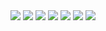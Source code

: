 <img src="https://img.shields.io/badge/Language_Python-3776AB?style=flat-square&logo=Android&logoColor=white"/>
<img src="https://img.shields.io/badge/OS_Windows, Linux-0078D6?style=flat-square&logo=Android&logoColor=white"/>
<img src="https://img.shields.io/badge/Framework_Tensorflow, Keras, PyTorch-5A17EE?style=flat-square&logo=Android&logoColor=white"/>
<img src="https://img.shields.io/badge/Database_Oracle-F6E05E?style=flat-square&logo=Android&logoColor=white"/>
<img src="https://img.shields.io/badge/Development Tool_Colab, Jupyter Notebook, Vscode, sqldeveloper-F01F7A?style=flat-square&logo=Android&logoColor=white"/>
<img src="https://img.shields.io/badge/ETC_Pandas, Numpy, BeautifulSoup, Selenium, Scikit Learn, Scipy-150458?style=flat-square&logo=Android&logoColor=white"/>
<img src="https://img.shields.io/badge/ETC_Statmodels, Matplotlib, Seaborn, Tableau, Flask, Django, Docker, AWS-29A7DF?style=flat-square&logo=Android&logoColor=white"/>


